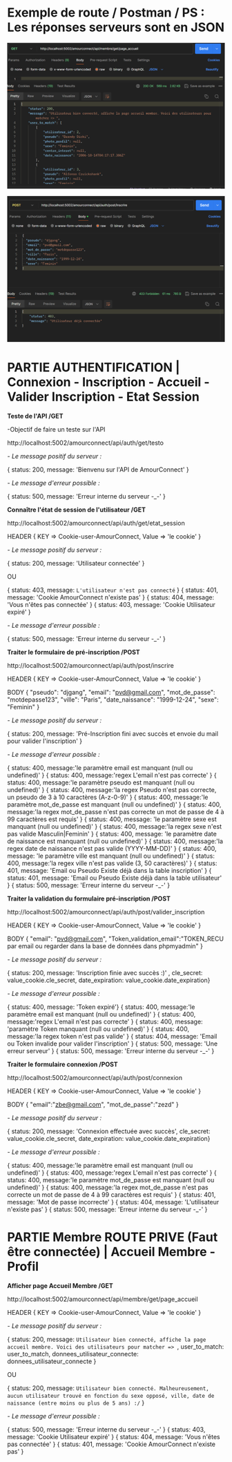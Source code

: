 # Exemple de route / Postman / PS : Les réponses serveurs sont en JSON


![Exemple GET](./assets/get_accueil_membre.png)

![Exemple POST](./assets/post_inscrire.png)


# PARTIE AUTHENTIFICATION | Connexion - Inscription - Accueil - Valider Inscription - Etat Session


**Teste de l'API /GET**

-Objectif de faire un teste sur l'API


http://localhost:5002/amourconnect/api/auth/get/testo


*- Le message positif du serveur :*

{ status: 200, message: 'Bienvenu sur l'API de AmourConnect' }


*- Le message d'erreur possible :*


{ status: 500, message: 'Erreur interne du serveur -_-' }



**Connaître l'état de session de l'utilisateur /GET**

http://localhost:5002/amourconnect/api/auth/get/etat_session


HEADER {
    KEY => Cookie-user-AmourConnect, Value => 'le cookie'
}

*- Le message positif du serveur :*

{ status: 200, message: 'Utilisateur connectée' }

OU

{ status: 403, message: `L'utilisateur n'est pas connecté` }
{ status: 401, message: 'Cookie AmourConnect n'existe pas' }
{ status: 404, message: 'Vous n'êtes pas connectée' }
{ status: 403, message: 'Cookie Utilisateur expiré' }

*- Le message d'erreur possible :*

{ status: 500, message: 'Erreur interne du serveur -_-' }


**Traiter le formulaire de pré-inscription /POST**

http://localhost:5002/amourconnect/api/auth/post/inscrire


HEADER {
    KEY => Cookie-user-AmourConnect, Value => 'le cookie'
}

BODY {
  "pseudo": "djgang",
  "email": "pvd@gmail.com",
  "mot_de_passe": "motdepasse123",
  "ville": "Paris",
  "date_naissance": "1999-12-24",
  "sexe": "Feminin"
}

*- Le message positif du serveur :*

{ status: 200, message: 'Pré-Inscription fini avec succès et envoie du mail pour valider l'inscription' }

*- Le message d'erreur possible :*

{ status: 400, message:'le paramètre email est manquant (null ou undefined)' }
{ status: 400, message:'regex L'email n'est pas correcte' }
{ status: 400, message:'le paramètre pseudo est manquant (null ou undefined)' }
{ status: 400, message:'la regex Pseudo n'est pas correcte, un pseudo de 3 à 10 caractères (A-z-0-9)' }
{ status: 400, message:'le paramètre mot_de_passe est manquant (null ou undefined)' }
{ status: 400, message:'la regex mot_de_passe n'est pas correcte un mot de passe de 4 à 99 caractères est requis' }
{ status: 400, message: 'le paramètre sexe est manquant (null ou undefined)' }
{ status: 400, message:'la regex sexe n'est pas valide Masculin|Feminin' }
{ status: 400, message: 'le paramètre date de naissance est manquant (null ou undefined)' }
{ status: 400, message:'la regex date de naissance n'est pas valide (YYYY-MM-DD)' }
{ status: 400, message: 'le paramètre ville est manquant (null ou undefined)' }
{ status: 400, message:'la regex ville n'est pas valide (3, 50 caractères)' }
{ status: 401, message: 'Email ou Pseudo Existe déjà dans la table inscription' }
{ status: 401, message: 'Email ou Pseudo Existe déjà dans la table utilisateur' }
{ status: 500, message: 'Erreur interne du serveur -_-' }


**Traiter la validation du formulaire pré-inscription /POST**

http://localhost:5002/amourconnect/api/auth/post/valider_inscription


HEADER {
    KEY => Cookie-user-AmourConnect, Value => 'le cookie'
}


BODY {
  "email": "pvd@gmail.com",
  "Token_validation_email":"TOKEN_RECU par email ou regarder dans la base de données dans phpmyadmin"
}


*- Le message positif du serveur :*

{ status: 200, message: 'Inscription finie avec succès :)' , cle_secret: value_cookie.cle_secret, date_expiration: value_cookie.date_expiration}

*- Le message d'erreur possible :*

{ status: 400, message: 'Token expiré'}
{ status: 400, message:'le paramètre email est manquant (null ou undefined)' }
{ status: 400, message:'regex L'email n'est pas correcte' }
{ status: 400, message: 'paramètre Token manquant (null ou undefined)' }
{ status: 400, message:'la regex token n'est pas valide' }
{ status: 404, message: 'Email ou Token invalide pour valider l'inscription' }
{ status: 500, message: 'Une erreur serveur' }
{ status: 500, message: 'Erreur interne du serveur -_-' }


**Traiter le formulaire connexion /POST**

http://localhost:5002/amourconnect/api/auth/post/connexion


HEADER {
    KEY => Cookie-user-AmourConnect, Value => 'le cookie'
}

BODY {
  "email":"zbe@gmail.com",
  "mot_de_passe":"zezd"
}


*- Le message positif du serveur :*

{ status: 200, message: 'Connexion effectuée avec succès', cle_secret: value_cookie.cle_secret, date_expiration: value_cookie.date_expiration}

*- Le message d'erreur possible :*

{ status: 400, message:'le paramètre email est manquant (null ou undefined)' }
{ status: 400, message:'regex L'email n'est pas correcte' }
{ status: 400, message:'le paramètre mot_de_passe est manquant (null ou undefined)' }
{ status: 400, message:'la regex mot_de_passe n'est pas correcte un mot de passe de 4 à 99 caractères est requis' }
{ status: 401, message: 'Mot de passe incorrecte' }
{ status: 404, message: 'L'utilisateur n'existe pas' }
{ status: 500, message: 'Erreur interne du serveur -_-' }


# PARTIE Membre ROUTE PRIVE (Faut être connectée) | Accueil Membre - Profil

**Afficher page Accueil Membre /GET**

http://localhost:5002/amourconnect/api/membre/get/page_accueil

HEADER {
    KEY => Cookie-user-AmourConnect, Value => 'le cookie'
}

*- Le message positif du serveur :*

{
status: 200,
message: `Utilisateur bien connecté, affiche la page accueil membre. Voici des utilisateurs pour matcher => `,
user_to_match: user_to_match,
donnees_utilisateur_connecte: donnees_utilisateur_connecte
}

OU

{
status: 200,
message: `Utilisateur bien connecté. Malheureusement, aucun utilisateur trouvé en fonction du sexe opposé, ville, date de naissance (entre moins ou plus de 5 ans) :/`
}

*- Le message d'erreur possible :*

{ status: 500, message: 'Erreur interne du serveur -_-' }
{ status: 403, message: 'Cookie Utilisateur expiré' }
{ status: 404, message: 'Vous n\'êtes pas connectée' }
{ status: 401, message: 'Cookie AmourConnect n\'existe pas' }